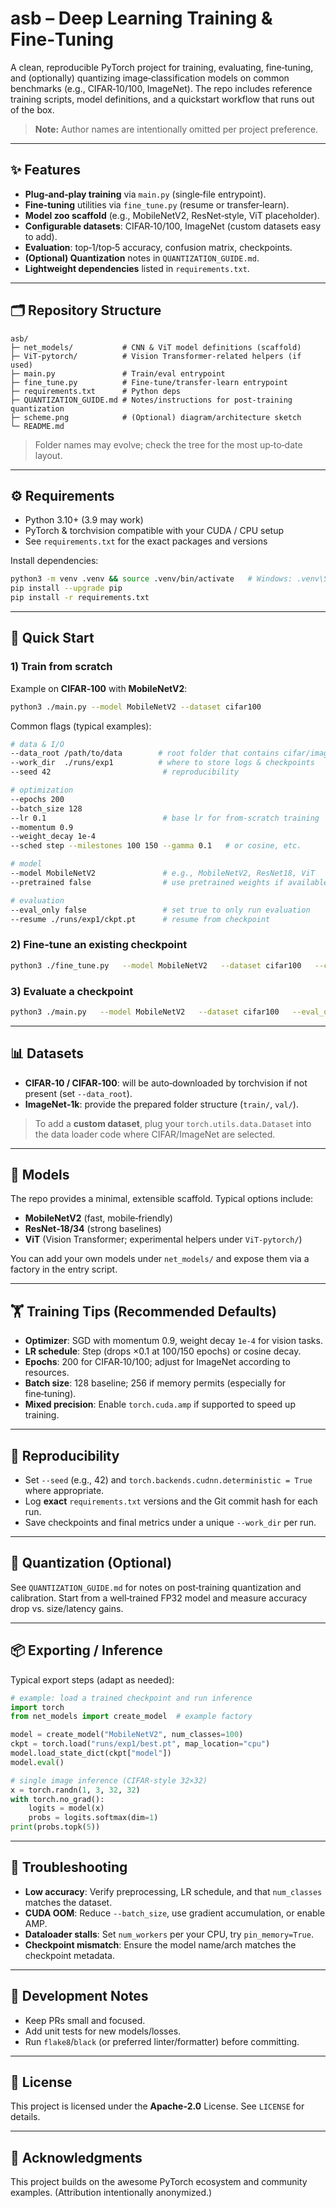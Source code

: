 # asb – Deep Learning Training & Fine‑Tuning

A clean, reproducible PyTorch project for training, evaluating, fine‑tuning, and (optionally) quantizing image‑classification models on common benchmarks (e.g., CIFAR‑10/100, ImageNet). The repo includes reference training scripts, model definitions, and a quickstart workflow that runs out of the box.

> **Note:** Author names are intentionally omitted per project preference.

---

## ✨ Features
- **Plug‑and‑play training** via `main.py` (single‑file entrypoint).
- **Fine‑tuning** utilities via `fine_tune.py` (resume or transfer‑learn).
- **Model zoo scaffold** (e.g., MobileNetV2, ResNet‑style, ViT placeholder).
- **Configurable datasets**: CIFAR‑10/100, ImageNet (custom datasets easy to add).
- **Evaluation**: top‑1/top‑5 accuracy, confusion matrix, checkpoints.
- **(Optional) Quantization** notes in `QUANTIZATION_GUIDE.md`.
- **Lightweight dependencies** listed in `requirements.txt`.

---

## 🗂️ Repository Structure
```
asb/
├─ net_models/           # CNN & ViT model definitions (scaffold)
├─ ViT-pytorch/          # Vision Transformer-related helpers (if used)
├─ main.py               # Train/eval entrypoint
├─ fine_tune.py          # Fine‑tune/transfer‑learn entrypoint
├─ requirements.txt      # Python deps
├─ QUANTIZATION_GUIDE.md # Notes/instructions for post‑training quantization
├─ scheme.png            # (Optional) diagram/architecture sketch
└─ README.md
```
> Folder names may evolve; check the tree for the most up‑to‑date layout.

---

## ⚙️ Requirements
- Python 3.10+ (3.9 may work)
- PyTorch & torchvision compatible with your CUDA / CPU setup
- See `requirements.txt` for the exact packages and versions

Install dependencies:
```bash
python3 -m venv .venv && source .venv/bin/activate   # Windows: .venv\Scripts\activate
pip install --upgrade pip
pip install -r requirements.txt
```

---

## 🚀 Quick Start

### 1) Train from scratch
Example on **CIFAR‑100** with **MobileNetV2**:
```bash
python3 ./main.py --model MobileNetV2 --dataset cifar100
```

Common flags (typical examples):
```bash
# data & I/O
--data_root /path/to/data        # root folder that contains cifar/imagenet
--work_dir  ./runs/exp1          # where to store logs & checkpoints
--seed 42                         # reproducibility

# optimization
--epochs 200
--batch_size 128
--lr 0.1                          # base lr for from‑scratch training
--momentum 0.9
--weight_decay 1e-4
--sched step --milestones 100 150 --gamma 0.1   # or cosine, etc.

# model
--model MobileNetV2               # e.g., MobileNetV2, ResNet18, ViT
--pretrained false                # use pretrained weights if available

# evaluation
--eval_only false                 # set true to only run evaluation
--resume ./runs/exp1/ckpt.pt      # resume from checkpoint
```

### 2) Fine‑tune an existing checkpoint
```bash
python3 ./fine_tune.py   --model MobileNetV2   --dataset cifar100   --checkpoint /path/to/ckpt.pt   --lr 0.01 --epochs 50 --batch_size 256
```

### 3) Evaluate a checkpoint
```bash
python3 ./main.py   --model MobileNetV2   --dataset cifar100   --eval_only true   --resume /path/to/best.pt
```

---

## 📊 Datasets
- **CIFAR‑10 / CIFAR‑100**: will be auto‑downloaded by torchvision if not present (set `--data_root`).
- **ImageNet‑1k**: provide the prepared folder structure (`train/`, `val/`).

> To add a **custom dataset**, plug your `torch.utils.data.Dataset` into the data loader code where CIFAR/ImageNet are selected.

---

## 🧠 Models
The repo provides a minimal, extensible scaffold. Typical options include:
- **MobileNetV2** (fast, mobile‑friendly)
- **ResNet‑18/34** (strong baselines)
- **ViT** (Vision Transformer; experimental helpers under `ViT-pytorch/`)

You can add your own models under `net_models/` and expose them via a factory in the entry script.

---

## 🏋️ Training Tips (Recommended Defaults)
- **Optimizer**: SGD with momentum 0.9, weight decay `1e-4` for vision tasks.
- **LR schedule**: Step (drops ×0.1 at 100/150 epochs) or cosine decay.
- **Epochs**: 200 for CIFAR‑10/100; adjust for ImageNet according to resources.
- **Batch size**: 128 baseline; 256 if memory permits (especially for fine‑tuning).
- **Mixed precision**: Enable `torch.cuda.amp` if supported to speed up training.

---

## 🧪 Reproducibility
- Set `--seed` (e.g., 42) and `torch.backends.cudnn.deterministic = True` where appropriate.
- Log **exact** `requirements.txt` versions and the Git commit hash for each run.
- Save checkpoints and final metrics under a unique `--work_dir` per run.

---

## 🧱 Quantization (Optional)
See `QUANTIZATION_GUIDE.md` for notes on post‑training quantization and calibration. Start from a well‑trained FP32 model and measure accuracy drop vs. size/latency gains.

---

## 📦 Exporting / Inference
Typical export steps (adapt as needed):
```python
# example: load a trained checkpoint and run inference
import torch
from net_models import create_model  # example factory

model = create_model("MobileNetV2", num_classes=100)
ckpt = torch.load("runs/exp1/best.pt", map_location="cpu")
model.load_state_dict(ckpt["model"])
model.eval()

# single image inference (CIFAR‑style 32×32)
x = torch.randn(1, 3, 32, 32)
with torch.no_grad():
    logits = model(x)
    probs = logits.softmax(dim=1)
print(probs.topk(5))
```

---

## 🧰 Troubleshooting
- **Low accuracy**: Verify preprocessing, LR schedule, and that `num_classes` matches the dataset.
- **CUDA OOM**: Reduce `--batch_size`, use gradient accumulation, or enable AMP.
- **Dataloader stalls**: Set `num_workers` per your CPU, try `pin_memory=True`.
- **Checkpoint mismatch**: Ensure the model name/arch matches the checkpoint metadata.

---

## 🔧 Development Notes
- Keep PRs small and focused.
- Add unit tests for new models/losses.
- Run `flake8`/`black` (or preferred linter/formatter) before committing.

---

## 📜 License
This project is licensed under the **Apache‑2.0** License. See `LICENSE` for details.

---

## 🙏 Acknowledgments
This project builds on the awesome PyTorch ecosystem and community examples. (Attribution intentionally anonymized.)
